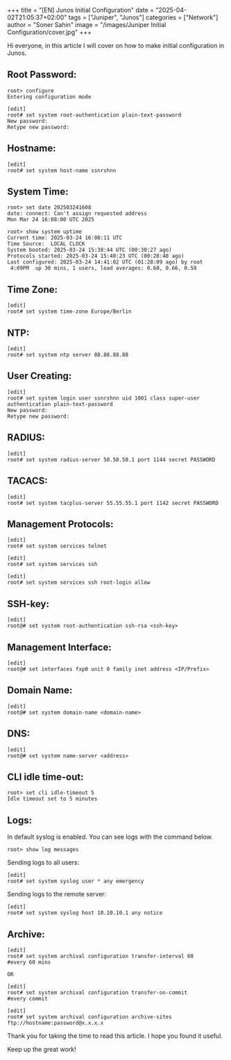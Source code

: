 +++
title = "[EN] Junos Initial Configuration"
date = "2025-04-02T21:05:37+02:00"
tags = ["Juniper", "Junos"]
categories = ["Network"]
author = "Soner Sahin"
image = "/images/Juniper Initial Configuration/cover.jpg"
+++

Hi everyone, in this article I will cover on how to make initial configuration in Junos.
## **Root Password:**

```
root> configure 
Entering configuration mode

[edit]
root# set system root-authentication plain-text-password 
New password:
Retype new password:
```
## **Hostname:**

```
[edit]
root# set system host-name ssnrshnn 
```
## **System Time:**

```
root> set date 202503241608 
date: connect: Can't assign requested address
Mon Mar 24 16:08:00 UTC 2025

root> show system uptime          
Current time: 2025-03-24 16:08:11 UTC
Time Source:  LOCAL CLOCK 
System booted: 2025-03-24 15:38:44 UTC (00:30:27 ago)
Protocols started: 2025-03-24 15:40:23 UTC (00:28:48 ago)
Last configured: 2025-03-24 14:41:02 UTC (01:28:09 ago) by root
 4:09PM  up 30 mins, 1 users, load averages: 0.60, 0.66, 0.59
```
## **Time Zone:**

```
[edit]                                  
root# set system time-zone Europe/Berlin 
```
## **NTP:**

```
[edit]                                  
root# set system ntp server 88.88.88.88
```
## **User Creating:**

```
[edit]
root# set system login user ssnrshnn uid 1001 class super-user authentication plain-text-password 
New password:
Retype new password:
```
## **RADIUS**:

```
[edit]
root# set system radius-server 50.50.50.1 port 1144 secret PASSWORD 
```
## **TACACS:**

```
[edit]
root# set system tacplus-server 55.55.55.1 port 1142 secret PASSWORD  
```
## **Management Protocols:**

```
[edit]
root# set system services telnet       

[edit]
root# set system services ssh 

[edit]                                  
root# set system services ssh root-login allow 
```
## **SSH-key:**

```
[edit]
root@# set system root-authentication ssh-rsa <ssh-key>
```
## **Management Interface:**

```
[edit]
root@# set interfaces fxp0 unit 0 family inet address <IP/Prefix>
```
## **Domain Name:**

```
[edit]
root@# set system domain-name <domain-name>
```
## **DNS:**

```
[edit]
root@# set system name-server <address>
```
## **CLI idle time-out:**

```
root> set cli idle-timeout 5 
Idle timeout set to 5 minutes
```
## **Logs:**

In default syslog is enabled. You can see logs with the command below.

```
root> show log messages 
```

Sending logs to all users:

```
[edit]
root# set system syslog user * any emergency 
```

Sending logs to the remote server:

```
[edit]
root# set system syslog host 10.10.10.1 any notice 
```
## **Archive:**

```
[edit]
root# set system archival configuration transfer-interval 60                  #every 60 mins

OR

[edit]
root# set system archival configuration transfer-on-commit                    #every commit

[edit]
root# set system archival configuration archive-sites ftp://hostname:password@x.x.x.x 
```

Thank you for taking the time to read this article. I hope you found it useful.

Keep up the great work!